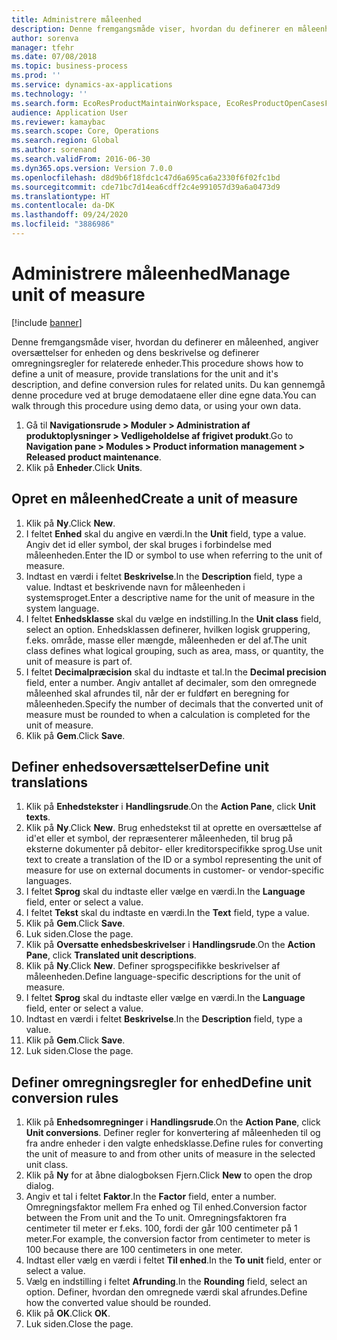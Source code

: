 ```yaml
---
title: Administrere måleenhed
description: Denne fremgangsmåde viser, hvordan du definerer en måleenhed, angiver oversættelser for enheden og dens beskrivelse og definerer omregningsregler for relaterede enheder.
author: sorenva
manager: tfehr
ms.date: 07/08/2018
ms.topic: business-process
ms.prod: ''
ms.service: dynamics-ax-applications
ms.technology: ''
ms.search.form: EcoResProductMaintainWorkspace, EcoResProductOpenCasesFormPart, UnitOfMeasure, UnitOfMeasureReportingTranslation, UnitOfMeasureTranslation, UnitOfMeasureConversion, UnitOfMeasureConversionEditOrCreate, UnitOfMeasureLookup, UnitOfMeasureCalculator, UnitOfMeasureWizard, UnitOfMeasureLookupTest
audience: Application User
ms.reviewer: kamaybac
ms.search.scope: Core, Operations
ms.search.region: Global
ms.author: sorenand
ms.search.validFrom: 2016-06-30
ms.dyn365.ops.version: Version 7.0.0
ms.openlocfilehash: d8d9b6f18fdc1c47d6a695ca6a2330f6f02fc1bd
ms.sourcegitcommit: cde71bc7d14ea6cdff2c4e991057d39a6a0473d9
ms.translationtype: HT
ms.contentlocale: da-DK
ms.lasthandoff: 09/24/2020
ms.locfileid: "3886986"
---
```

# <a name="manage-unit-of-measure"></a><span data-ttu-id="105d8-103">Administrere måleenhed</span><span class="sxs-lookup"><span data-stu-id="105d8-103">Manage unit of measure</span></span>

[!include [banner](../../includes/banner.md)]

<span data-ttu-id="105d8-104">Denne fremgangsmåde viser, hvordan du definerer en måleenhed, angiver oversættelser for enheden og dens beskrivelse og definerer omregningsregler for relaterede enheder.</span><span class="sxs-lookup"><span data-stu-id="105d8-104">This procedure shows how to define a unit of measure, provide translations for the unit and it's description, and define conversion rules for related units.</span></span> <span data-ttu-id="105d8-105">Du kan gennemgå denne procedure ved at bruge demodataene eller dine egne data.</span><span class="sxs-lookup"><span data-stu-id="105d8-105">You can walk through this procedure using demo data, or using your own data.</span></span>

1. <span data-ttu-id="105d8-106">Gå til **Navigationsrude > Moduler > Administration af produktoplysninger > Vedligeholdelse af frigivet produkt**.</span><span class="sxs-lookup"><span data-stu-id="105d8-106">Go to **Navigation pane > Modules > Product information management > Released product maintenance**.</span></span>
2. <span data-ttu-id="105d8-107">Klik på **Enheder**.</span><span class="sxs-lookup"><span data-stu-id="105d8-107">Click **Units**.</span></span>

## <a name="create-a-unit-of-measure"></a><span data-ttu-id="105d8-108">Opret en måleenhed</span><span class="sxs-lookup"><span data-stu-id="105d8-108">Create a unit of measure</span></span>
1. <span data-ttu-id="105d8-109">Klik på **Ny**.</span><span class="sxs-lookup"><span data-stu-id="105d8-109">Click **New**.</span></span>
2. <span data-ttu-id="105d8-110">I feltet **Enhed** skal du angive en værdi.</span><span class="sxs-lookup"><span data-stu-id="105d8-110">In the **Unit** field, type a value.</span></span> <span data-ttu-id="105d8-111">Angiv det id eller symbol, der skal bruges i forbindelse med måleenheden.</span><span class="sxs-lookup"><span data-stu-id="105d8-111">Enter the ID or symbol to use when referring to the unit of measure.</span></span>  
3. <span data-ttu-id="105d8-112">Indtast en værdi i feltet **Beskrivelse**.</span><span class="sxs-lookup"><span data-stu-id="105d8-112">In the **Description** field, type a value.</span></span> <span data-ttu-id="105d8-113">Indtast et beskrivende navn for måleenheden i systemsproget.</span><span class="sxs-lookup"><span data-stu-id="105d8-113">Enter a descriptive name for the unit of measure in the system language.</span></span>  
4. <span data-ttu-id="105d8-114">I feltet **Enhedsklasse** skal du vælge en indstilling.</span><span class="sxs-lookup"><span data-stu-id="105d8-114">In the **Unit class** field, select an option.</span></span> <span data-ttu-id="105d8-115">Enhedsklassen definerer, hvilken logisk gruppering, f.eks. område, masse eller mængde, måleenheden er del af.</span><span class="sxs-lookup"><span data-stu-id="105d8-115">The unit class defines what logical grouping, such as area, mass, or quantity, the unit of measure is part of.</span></span>  
5. <span data-ttu-id="105d8-116">I feltet **Decimalpræcision** skal du indtaste et tal.</span><span class="sxs-lookup"><span data-stu-id="105d8-116">In the **Decimal precision** field, enter a number.</span></span> <span data-ttu-id="105d8-117">Angiv antallet af decimaler, som den omregnede måleenhed skal afrundes til, når der er fuldført en beregning for måleenheden.</span><span class="sxs-lookup"><span data-stu-id="105d8-117">Specify the number of decimals that the converted unit of measure must be rounded to when a calculation is completed for the unit of measure.</span></span>  
6. <span data-ttu-id="105d8-118">Klik på **Gem**.</span><span class="sxs-lookup"><span data-stu-id="105d8-118">Click **Save**.</span></span>

## <a name="define-unit-translations"></a><span data-ttu-id="105d8-119">Definer enhedsoversættelser</span><span class="sxs-lookup"><span data-stu-id="105d8-119">Define unit translations</span></span>
1. <span data-ttu-id="105d8-120">Klik på **Enhedstekster** i **Handlingsrude**.</span><span class="sxs-lookup"><span data-stu-id="105d8-120">On the **Action Pane**, click **Unit texts**.</span></span>
2. <span data-ttu-id="105d8-121">Klik på **Ny**.</span><span class="sxs-lookup"><span data-stu-id="105d8-121">Click **New**.</span></span> <span data-ttu-id="105d8-122">Brug enhedstekst til at oprette en oversættelse af id'et eller et symbol, der repræsenterer måleenheden, til brug på eksterne dokumenter på debitor- eller kreditorspecifikke sprog.</span><span class="sxs-lookup"><span data-stu-id="105d8-122">Use unit text to create a translation of the ID or a symbol representing the unit of measure for use on external documents in customer- or vendor-specific languages.</span></span>  
3. <span data-ttu-id="105d8-123">I feltet **Sprog** skal du indtaste eller vælge en værdi.</span><span class="sxs-lookup"><span data-stu-id="105d8-123">In the **Language** field, enter or select a value.</span></span>
4. <span data-ttu-id="105d8-124">I feltet **Tekst** skal du indtaste en værdi.</span><span class="sxs-lookup"><span data-stu-id="105d8-124">In the **Text** field, type a value.</span></span>
5. <span data-ttu-id="105d8-125">Klik på **Gem**.</span><span class="sxs-lookup"><span data-stu-id="105d8-125">Click **Save**.</span></span>
6. <span data-ttu-id="105d8-126">Luk siden.</span><span class="sxs-lookup"><span data-stu-id="105d8-126">Close the page.</span></span>
7. <span data-ttu-id="105d8-127">Klik på **Oversatte enhedsbeskrivelser** i **Handlingsrude**.</span><span class="sxs-lookup"><span data-stu-id="105d8-127">On the **Action Pane**, click **Translated unit descriptions**.</span></span>
8. <span data-ttu-id="105d8-128">Klik på **Ny**.</span><span class="sxs-lookup"><span data-stu-id="105d8-128">Click **New**.</span></span> <span data-ttu-id="105d8-129">Definer sprogspecifikke beskrivelser af måleenheden.</span><span class="sxs-lookup"><span data-stu-id="105d8-129">Define language-specific descriptions for the unit of measure.</span></span>  
9. <span data-ttu-id="105d8-130">I feltet **Sprog** skal du indtaste eller vælge en værdi.</span><span class="sxs-lookup"><span data-stu-id="105d8-130">In the **Language** field, enter or select a value.</span></span>
10. <span data-ttu-id="105d8-131">Indtast en værdi i feltet **Beskrivelse**.</span><span class="sxs-lookup"><span data-stu-id="105d8-131">In the **Description** field, type a value.</span></span>
11. <span data-ttu-id="105d8-132">Klik på **Gem**.</span><span class="sxs-lookup"><span data-stu-id="105d8-132">Click **Save**.</span></span>
12. <span data-ttu-id="105d8-133">Luk siden.</span><span class="sxs-lookup"><span data-stu-id="105d8-133">Close the page.</span></span>

## <a name="define-unit-conversion-rules"></a><span data-ttu-id="105d8-134">Definer omregningsregler for enhed</span><span class="sxs-lookup"><span data-stu-id="105d8-134">Define unit conversion rules</span></span>
1. <span data-ttu-id="105d8-135">Klik på **Enhedsomregninger** i **Handlingsrude**.</span><span class="sxs-lookup"><span data-stu-id="105d8-135">On the **Action Pane**, click **Unit conversions**.</span></span> <span data-ttu-id="105d8-136">Definer regler for konvertering af måleenheden til og fra andre enheder i den valgte enhedsklasse.</span><span class="sxs-lookup"><span data-stu-id="105d8-136">Define rules for converting the unit of measure to and from other units of measure in the selected unit class.</span></span>  
2. <span data-ttu-id="105d8-137">Klik på **Ny** for at åbne dialogboksen Fjern.</span><span class="sxs-lookup"><span data-stu-id="105d8-137">Click **New** to open the drop dialog.</span></span>
3. <span data-ttu-id="105d8-138">Angiv et tal i feltet **Faktor**.</span><span class="sxs-lookup"><span data-stu-id="105d8-138">In the **Factor** field, enter a number.</span></span> <span data-ttu-id="105d8-139">Omregningsfaktor mellem Fra enhed og Til enhed.</span><span class="sxs-lookup"><span data-stu-id="105d8-139">Conversion factor between the From unit and the To unit.</span></span> <span data-ttu-id="105d8-140">Omregningsfaktoren fra centimeter til meter er f.eks. 100, fordi der går 100 centimeter på 1 meter.</span><span class="sxs-lookup"><span data-stu-id="105d8-140">For example, the conversion factor from centimeter to meter is 100 because there are 100 centimeters in one meter.</span></span>  
4. <span data-ttu-id="105d8-141">Indtast eller vælg en værdi i feltet **Til enhed**.</span><span class="sxs-lookup"><span data-stu-id="105d8-141">In the **To unit** field, enter or select a value.</span></span>
5. <span data-ttu-id="105d8-142">Vælg en indstilling i feltet **Afrunding**.</span><span class="sxs-lookup"><span data-stu-id="105d8-142">In the **Rounding** field, select an option.</span></span> <span data-ttu-id="105d8-143">Definer, hvordan den omregnede værdi skal afrundes.</span><span class="sxs-lookup"><span data-stu-id="105d8-143">Define how the converted value should be rounded.</span></span>  
6. <span data-ttu-id="105d8-144">Klik på **OK**.</span><span class="sxs-lookup"><span data-stu-id="105d8-144">Click **OK**.</span></span>
7. <span data-ttu-id="105d8-145">Luk siden.</span><span class="sxs-lookup"><span data-stu-id="105d8-145">Close the page.</span></span>

